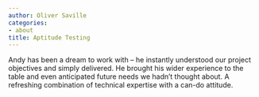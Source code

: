 ```yaml
---
author: Oliver Saville
categories:
- about
title: Aptitude Testing
---
```

Andy has been a dream to work with – he instantly understood our project objectives and simply delivered. He brought his wider experience to the table and even anticipated future needs we hadn’t thought about. A refreshing combination of technical expertise with a can-do attitude.